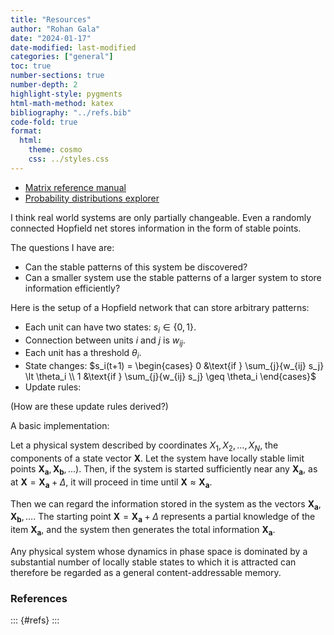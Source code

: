 ```yaml
---
title: "Resources"
author: "Rohan Gala"
date: "2024-01-17"
date-modified: last-modified
categories: ["general"]
toc: true
number-sections: true
number-depth: 2
highlight-style: pygments
html-math-method: katex
bibliography: "../refs.bib"
code-fold: true
format:
  html:
    theme: cosmo
    css: ../styles.css
---
```


 - [Matrix reference manual](http://www.ee.ic.ac.uk/hp/staff/dmb/matrix/intro.html#Intro)
 - [Probability distributions explorer](https://distribution-explorer.github.io/)

I think real world systems are only partially changeable. Even a randomly connected Hopfield net stores information in the form of stable points. 

The questions I have are:
 - Can the stable patterns of this system be discovered?
 - Can a smaller system use the stable patterns of a larger system to store information efficiently?


Here is the setup of a Hopfield network that can store arbitrary patterns:

 - Each unit can have two states: $s_i \in \{0,1\}$.
 - Connection between units $i$ and $j$ is $w_{ij}$.
 - Each unit has a threshold $\theta_i$.
 - State changes:
 $s_i(t+1) =  \begin{cases}
              0 &\text{if } \sum_{j}{w_{ij} s_j} \lt \theta_i \\
              1 &\text{if } \sum_{j}{w_{ij} s_j} \geq \theta_i
              \end{cases}$
 - Update rules:

(How are these update rules derived?)

A basic implementation:



Let a physical system described by coordinates $X_1, X_2, \ldots, X_N$, the components of a state vector $\mathbf{X}$. Let the system have locally stable limit points $\mathbf{X_a}, \mathbf{X_b}, \ldots)$. Then, if the system is started sufficiently near any $\mathbf{X_a}$, as at $\mathbf{X} = \mathbf{X_a}+\Delta$, it will proceed in time until $\mathbf{X} \approx \mathbf{X_a}$.

Then we can regard the information stored in the system as the vectors $\mathbf{X_a}, \mathbf{X_b}, \ldots$. The starting point $\mathbf{X} = \mathbf{X_a} + \Delta$ represents a partial knowledge of the item $\mathbf{X_a}$, and the system then generates the total information $\mathbf{X_a}$.

Any physical system whose dynamics in phase space is dominated by a substantial number of locally stable states to which it is attracted can therefore be regarded as a general content-addressable memory.


### References

::: {#refs}
:::